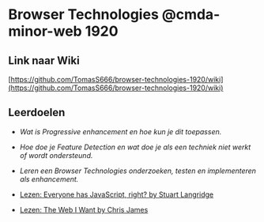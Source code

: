 # Browser Technologies @cmda-minor-web 1920
<Beschrijving van het project>

## Link naar Wiki
[https://github.com/TomasS666/browser-technologies-1920/wiki](https://github.com/TomasS666/browser-technologies-1920/wiki)

## Leerdoelen
- _Wat is Progressive enhancement en hoe kun je dit toepassen._
- _Hoe doe je Feature Detection en wat doe je als een techniek niet werkt of wordt ondersteund._
- _Leren een Browser Technologies onderzoeken, testen en implementeren als enhancement._

- [Lezen: Everyone has JavaScript, right? by Stuart Langridge](https://kryogenix.org/code/browser/everyonehasjs.html)
- [Lezen: The Web I Want by Chris James](https://dev.to/quii/the-web-i-want-43o)
























<!-- Add a link to your live demo in Github Pages 🌐-->

<!-- ☝️ replace this description with a description of your own work -->

<!-- replace the code in the /docs folder with your own, so you can showcase your work with GitHub Pages 🌍 -->

<!-- Add a nice poster image here at the end of the week, showing off your shiny frontend 📸 -->

<!-- Maybe a table of contents here? 📚 -->

<!-- How about a section that describes how to install this project? 🤓 -->

<!-- ...but how does one use this project? What are its features 🤔 -->

<!-- Maybe a checklist of done stuff and stuff still on your wishlist? ✅ -->

<!-- How about a license here? 📜 (or is it a licence?) 🤷 -->
